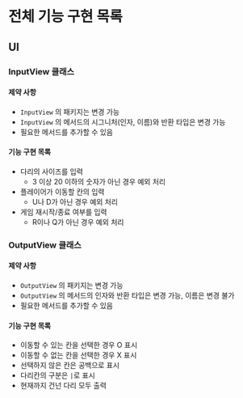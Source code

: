 # 전체 기능 구현 목록
## UI
### InputView 클래스
#### 제약 사항
* `InputView` 의 패키지는 변경 가능
* `InputView` 의 메서드의 시그니처(인자, 이름)와 반환 타입은 변경 가능
* 필요한 메서드를 추가할 수 있음
#### 기능 구현 목록
* 다리의 사이즈를 입력
  * 3 이상 20 이하의 숫자가 아닌 경우 예외 처리
* 플레이어가 이동할 칸의 입력
  * U나 D가 아닌 경우 예외 처리
* 게임 재시작/종료 여부를 입력
  * R이나 Q가 아닌 경우 예외 처리
### OutputView 클래스
#### 제약 사항
* `OutputView` 의 패키지는 변경 가능
* `OutputView` 의 메서드의 인자와 반환 타입은 변경 가능, 이름은 변경 불가
* 필요한 메서드를 추가할 수 있음
#### 기능 구현 목록
* 이동할 수 있는 칸을 선택한 경우 O 표시
* 이동할 수 없는 칸을 선택한 경우 X 표시
* 선택하지 않은 칸은 공백으로 표시
* 다리칸의 구분은 ` | `로 표시
* 현재까지 건넌 다리 모두 출력


